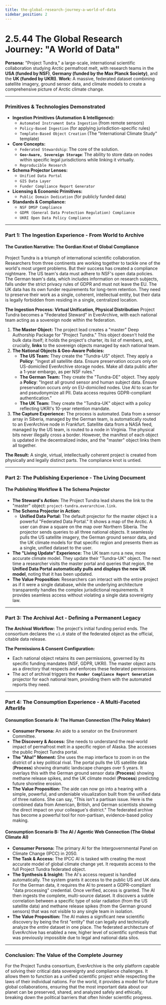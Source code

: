```yaml
---
title: the-global-research-journey-a-world-of-data
sidebar_position: 2
---
```


# 2.5.44 The Global Research Journey: "A World of Data"

**Persona:** "Project Tundra," a large-scale, international scientific collaboration studying Arctic permafrost melt, with research teams in the **USA (funded by NSF)**, **Germany (funded by the Max Planck Society)**, and the **UK (funded by UKRI)**.
**Work:** A massive, federated dataset combining satellite imagery, ground sensor data, and climate models to create a comprehensive picture of Arctic climate change.

---

### **Primitives & Technologies Demonstrated**

*   **Ingestion Primitives (Automation & Intelligence):**
    *   `Automated Instrument Data Ingestion` (from remote sensors)
    *   `Policy-Based Ingestion` (for applying jurisdiction-specific rules)
    *   `Template-Based Object Creation` (The "International Climate Study" template)
*   **Core Concepts:**
    *   `Federated Stewardship`: The core of the solution.
    *   **`Geo-Aware, Sovereign Storage`**: The ability to store data on nodes within specific legal jurisdictions while linking it virtually.
    *   `Reproducible Research`
*   **Schema Projector Lenses:**
    *   `Unified Data Portal`
    *   `GIS Data Layer`
    *   `Funder Compliance Report Generator`
*   **Licensing & Economic Primitives:**
    *   `Public Domain Dedication` (for publicly funded data)
*   **Standards & Compliance:**
    *   `NSF DMSP Compliance`
    *   `GDPR (General Data Protection Regulation) Compliance`
    *   `UKRI Open Data Policy Compliance`

---

### **Part 1: The Ingestion Experience - From World to Archive**

#### **The Curation Narrative: The Gordian Knot of Global Compliance**
Project Tundra is a triumph of international scientific collaboration. Researchers from three continents are working together to tackle one of the world's most urgent problems. But their success has created a compliance nightmare. The US team's data must adhere to NSF's open data policies. The German team's data, which includes information on research subjects, falls under the strict privacy rules of GDPR and must not leave the EU. The UK data has its own funder requirements for long-term retention. They need to preserve their work as a single, coherent, intellectual entity, but their data is legally forbidden from residing in a single, centralized location.

**The Ingestion Process: Virtual Unification, Physical Distribution**
Project Tundra becomes a "Federated Steward" in EverArchive, with each national team acting as a sovereign node within the federation.

1.  **The Master Object:** The project lead creates a "master" Deep Authorship Package for "Project Tundra." This object doesn't hold the bulk data itself; it holds the project's charter, its list of members, and, crucially, **links** to the sovereign objects managed by each national team.
2.  **The National Objects & Geo-Aware Policies:**
    *   **The US Team:** They create the "Tundra-US" object. They apply a **Policy**: "Ingest all satellite data. Ensure preservation occurs only on US-domiciled EverArchive storage nodes. Make all data public after a 1-year embargo, as per NSF rules."
    *   **The German Team:** They create the "Tundra-DE" object. They apply a **Policy**: "Ingest all ground sensor and human subject data. Ensure preservation occurs *only* on EU-domiciled nodes. Use AI to scan for and pseudonymize all PII. Data access requires GDPR-compliant authentication."
    *   **The UK Team:** They create the "Tundra-UK" object with a policy reflecting UKRI's 10-year retention mandate.
3.  **The Capture Experience:** The process is automated. Data from a sensor array in Siberia, managed by the German team, is automatically routed to an EverArchive node in Frankfurt. Satellite data from a NASA feed, managed by the US team, is routed to a node in Virginia. The physical bits never illegally cross a border. However, the manifest of each object is updated in the decentralized index, and the "master" object links them all together.

**The Result:** A single, virtual, intellectually coherent project is created from physically and legally distinct parts. The compliance knot is untied.

---

### **Part 2: The Publishing Experience - The Living Document**

#### **The Publishing Workflow & The Schema Projector**
*   **The Steward's Action:** The Project Tundra lead shares the link to the "master" object: `project-tundra.everarchive.link`.
*   **The Schema Projector in Action:**
    *   **Unified Data Portal:** The default projector for the master object is a powerful "Federated Data Portal." It shows a map of the Arctic. A user can draw a square on the map over Northern Siberia. The projector sends queries to all three national objects. It seamlessly pulls the US satellite imagery, the German ground sensor data, and the UK climate models for that specific region and presents them as a single, unified dataset to the user.
*   **The "Living Update" Experience:** The UK team runs a new, more accurate climate model. They update their "Tundra-UK" object. The next time a researcher visits the master portal and queries that region, the **Unified Data Portal automatically pulls and displays the new UK model**, noting that it has been updated.
*   **The Value Proposition:** Researchers can interact with the entire project as if it were a single database, while the underlying architecture transparently handles the complex jurisdictional requirements. It provides seamless access without violating a single data sovereignty law.

---

### **Part 3: The Archival Act - Defining a Permanent Legacy**

**The Archival Workflow:**
The project's initial funding period ends. The consortium declares the `v1.0` state of the federated object as the official, citable data release.

**The Permissions & Consent Configuration:**
*   Each national object retains its own permissions, governed by its specific funding mandates (NSF, GDPR, UKRI). The master object acts as a directory that respects and enforces these federated permissions.
*   The act of archival triggers the **`Funder Compliance Report Generation`** projector for each national team, providing them with the automated reports they need.

---

### **Part 4: The Consumption Experience - A Multi-Faceted Afterlife**

#### **Consumption Scenario A: The Human Connection (The Policy Maker)**
*   **Consumer Persona:** An aide to a senator on the Environment Committee.
*   **The Discovery & Access:** She needs to understand the real-world impact of permafrost melt in a specific region of Alaska. She accesses the public Project Tundra portal.
*   **The "Aha!" Moment:** She uses the map interface to zoom in on the district of a key political rival. The portal pulls the US satellite data (**Process**) showing dramatic landscape changes over 5 years. It overlays this with the German ground sensor data (**Process**) showing methane release spikes, and the UK climate model (**Process**) predicting future shoreline erosion.
*   **The Value Proposition:** The aide can now go into a hearing with a simple, powerful, and undeniable visualization built from the unified data of three nations. She can say, "This isn't a partisan issue. Here is the combined data from American, British, and German scientists showing the direct impact on your colleague's district." The federated archive has become a powerful tool for non-partisan, evidence-based policy making.

#### **Consumption Scenario B: The AI / Agentic Web Connection (The Global Climate AI)**
*   **Consumer Persona:** The primary AI for the Intergovernmental Panel on Climate Change (IPCC) in 2050.
*   **The Task & Access:** The IPCC AI is tasked with creating the most accurate model of global climate change yet. It requests access to the full Project Tundra federated object.
*   **The Synthesis & Insight:** The AI's access request is handled automatically. The system grants it access to the public US and UK data. For the German data, it requires the AI to present a GDPR-compliant "data processing" credential. Once verified, access is granted. The AI then ingests the complete, multi-source dataset. It discovers a subtle correlation between a specific type of solar radiation (from the US satellite data) and methane release spikes (from the German ground sensors) that was not visible to any single team in isolation.
*   **The Value Proposition:** The AI makes a significant new scientific discovery by being the first "entity" that can legally and technically analyze the *entire* dataset in one place. The federated architecture of EverArchive has enabled a new, higher level of scientific synthesis that was previously impossible due to legal and national data silos.

---

### **Conclusion: The Value of the Complete Journey**
For the Project Tundra consortium, EverArchive is the only platform capable of solving their critical data sovereignty and compliance challenges. It allows them to function as a unified scientific project while respecting the laws of their individual nations. For the world, it provides a model for future global collaborations, ensuring that the most important data about our planet can be preserved, shared, and analyzed safely and ethically, breaking down the political barriers that often hinder scientific progress.
